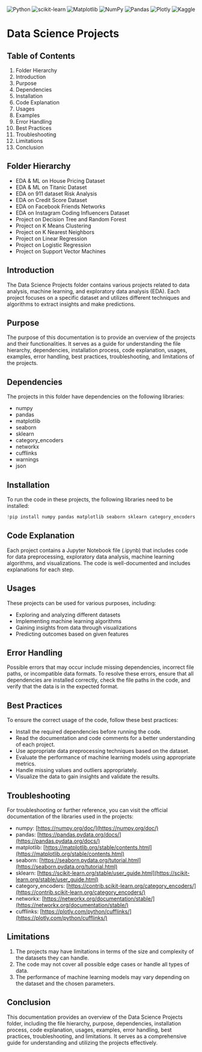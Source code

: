 ![Python](https://img.shields.io/badge/python-3670A0?style=for-the-badge&logo=python&logoColor=ffdd54) ![scikit-learn](https://img.shields.io/badge/scikit--learn-%23F7931E.svg?style=for-the-badge&logo=scikit-learn&logoColor=white) ![Matplotlib](https://img.shields.io/badge/Matplotlib-%23ffffff.svg?style=for-the-badge&logo=Matplotlib&logoColor=black) ![NumPy](https://img.shields.io/badge/numpy-%23013243.svg?style=for-the-badge&logo=numpy&logoColor=white) ![Pandas](https://img.shields.io/badge/pandas-%23150458.svg?style=for-the-badge&logo=pandas&logoColor=white) ![Plotly](https://img.shields.io/badge/Plotly-%233F4F75.svg?style=for-the-badge&logo=plotly&logoColor=white) ![Kaggle](https://img.shields.io/badge/Kaggle-035a7d?style=for-the-badge&logo=kaggle&logoColor=white)

# Data Science Projects

## Table of Contents
1. Folder Hierarchy
2. Introduction
3. Purpose
4. Dependencies
5. Installation
6. Code Explanation
7. Usages
8. Examples
9. Error Handling
10. Best Practices
11. Troubleshooting
12. Limitations
13. Conclusion

## Folder Hierarchy
- EDA & ML on House Pricing Dataset
- EDA & ML on Titanic Dataset
- EDA on 911 dataset Risk Analysis
- EDA on Credit Score Dataset
- EDA on Facebook Friends Networks
- EDA on Instagram Coding Influencers Dataset
- Project on Decision Tree and Random Forest
- Project on K Means Clustering
- Project on K Nearest Neighbors
- Project on Linear Regression
- Project on Logistic Regression
- Project on Support Vector Machines

## Introduction
The Data Science Projects folder contains various projects related to data analysis, machine learning, and exploratory data analysis (EDA). Each project focuses on a specific dataset and utilizes different techniques and algorithms to extract insights and make predictions.

## Purpose
The purpose of this documentation is to provide an overview of the projects and their functionalities. It serves as a guide for understanding the file hierarchy, dependencies, installation process, code explanation, usages, examples, error handling, best practices, troubleshooting, and limitations of the projects.

## Dependencies
The projects in this folder have dependencies on the following libraries:
- numpy
- pandas
- matplotlib
- seaborn
- sklearn
- category_encoders
- networkx
- cufflinks
- warnings
- json

## Installation
To run the code in these projects, the following libraries need to be installed:
```python
!pip install numpy pandas matplotlib seaborn sklearn category_encoders networkx cufflinks
```

## Code Explanation
Each project contains a Jupyter Notebook file (.ipynb) that includes code for data preprocessing, exploratory data analysis, machine learning algorithms, and visualizations. The code is well-documented and includes explanations for each step.

## Usages
These projects can be used for various purposes, including:
- Exploring and analyzing different datasets
- Implementing machine learning algorithms
- Gaining insights from data through visualizations
- Predicting outcomes based on given features

## Error Handling
Possible errors that may occur include missing dependencies, incorrect file paths, or incompatible data formats. To resolve these errors, ensure that all dependencies are installed correctly, check the file paths in the code, and verify that the data is in the expected format.

## Best Practices
To ensure the correct usage of the code, follow these best practices:
- Install the required dependencies before running the code.
- Read the documentation and code comments for a better understanding of each project.
- Use appropriate data preprocessing techniques based on the dataset.
- Evaluate the performance of machine learning models using appropriate metrics.
- Handle missing values and outliers appropriately.
- Visualize the data to gain insights and validate the results.

## Troubleshooting
For troubleshooting or further reference, you can visit the official documentation of the libraries used in the projects:
- numpy: [https://numpy.org/doc/](https://numpy.org/doc/)
- pandas: [https://pandas.pydata.org/docs/](https://pandas.pydata.org/docs/)
- matplotlib: [https://matplotlib.org/stable/contents.html](https://matplotlib.org/stable/contents.html)
- seaborn: [https://seaborn.pydata.org/tutorial.html](https://seaborn.pydata.org/tutorial.html)
- sklearn: [https://scikit-learn.org/stable/user_guide.html](https://scikit-learn.org/stable/user_guide.html)
- category_encoders: [https://contrib.scikit-learn.org/category_encoders/](https://contrib.scikit-learn.org/category_encoders/)
- networkx: [https://networkx.org/documentation/stable/](https://networkx.org/documentation/stable/)
- cufflinks: [https://plotly.com/python/cufflinks/](https://plotly.com/python/cufflinks/)

## Limitations
1. The projects may have limitations in terms of the size and complexity of the datasets they can handle.
2. The code may not cover all possible edge cases or handle all types of data.
3. The performance of machine learning models may vary depending on the dataset and the chosen parameters.

## Conclusion
This documentation provides an overview of the Data Science Projects folder, including the file hierarchy, purpose, dependencies, installation process, code explanation, usages, examples, error handling, best practices, troubleshooting, and limitations. It serves as a comprehensive guide for understanding and utilizing the projects effectively.
